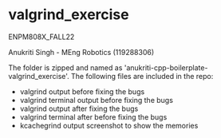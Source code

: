# valgrind_exercise
ENPM808X_FALL22

Anukriti Singh - MEng Robotics (119288306)

The folder is zipped and named as 'anukriti-cpp-boilerplate-valgrind_exercise'. 
The following files are included in the repo:
- valgrind output before fixing the bugs 
- valgrind terminal output before fixing the bugs 
- valgrind output after fixing the bugs 
- valgrind terminal after before fixing the bugs
- kcachegrind output screenshot to show the memories 
